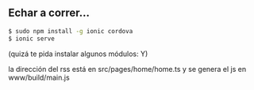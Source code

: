 ## Echar a correr...

```bash
$ sudo npm install -g ionic cordova
$ ionic serve
```
(quizá te pida instalar algunos  módulos: Y)

la dirección del rss está en src/pages/home/home.ts y se genera el js en www/build/main.js


